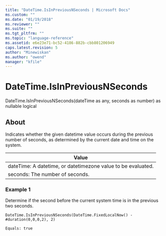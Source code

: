 ```yaml
---
title: "DateTime.IsInPreviousNSeconds | Microsoft Docs"
ms.custom: ""
ms.date: "01/19/2018"
ms.reviewer: ""
ms.suite: ""
ms.tgt_pltfrm: ""
ms.topic: "language-reference"
ms.assetid: e6e23e71-bc52-4186-882b-cbb801206949
caps.latest.revision: 5
author: "Minewiskan"
ms.author: "owend"
manager: "kfile"
---
```

# DateTime.IsInPreviousNSeconds
DateTime.IsInPreviousNSeconds(dateTime as any, seconds as number) as nullable logical  
  
## About  
Indicates whether the given datetime value occurs during the previous number of seconds, as determined by the current date and time on the system.  
  
|Value|  
|---------|  
|dateTime: A datetime, or datetimezone value to be evaluated.|  
|seconds: The number of seconds.|  
  
### Example 1  
Determine if the second before the current system time is in the previous two seconds.  
  
```  
DateTime.IsInPreviousNSeconds(DateTime.FixedLocalNow() - #duration(0,0,0,2), 2)  
```  
  
```  
Equals: true  
```  
